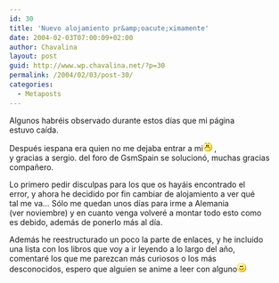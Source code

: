 ```yaml
---
id: 30
title: 'Nuevo alojamiento pr&amp;oacute;ximamente'
date: 2004-02-03T07:00:09+02:00
author: Chavalina
layout: post
guid: http://www.wp.chavalina.net/?p=30
permalink: /2004/02/03/post-30/
categories:
  - Metaposts
---
```

Algunos habréis observado durante estos d&iacute;as que mi página  
estuvo ca&iacute;da.

Después iespana era quien no me dejaba entrar a mi![emo](/imagenes/emoticonos/enfadado.gif) ,  
y gracias a <span class="alguien">sergio.</span> del foro de GsmSpain se solucion&oacute;, muchas gracias compa&ntilde;ero.

Lo primero pedir disculpas para los que os hayáis encontrado el  
error, y ahora he decidido por fin cambiar de alojamiento a ver qué  
tal me va… S&oacute;lo me quedan unos d&iacute;as para irme a Alemania  
(ver noviembre) y en cuanto venga volveré a montar todo esto como  
es debido, además de ponerlo más al d&iacute;a. 

Además he reestructurado un poco la parte de enlaces, y he incluido  
una lista con los libros que voy a ir leyendo a lo largo del a&ntilde;o,  
comentaré los que me parezcan más curiosos o los más  
desconocidos, espero que alguien se anime a leer con alguno![emo](/imagenes/emoticonos/sonrisa.gif)